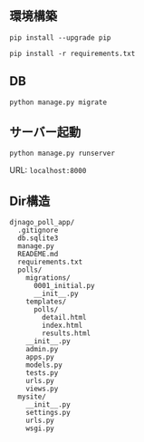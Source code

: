 ## 環境構築
`pip install --upgrade pip`

`pip install -r requirements.txt`

## DB
`python manage.py migrate`

## サーバー起動
`python manage.py runserver`

URL:  `localhost:8000`

## Dir構造
```
djnago_poll_app/
  .gitignore
  db.sqlite3
  manage.py
  READEME.md
  requirements.txt
  polls/
    migrations/
      0001_initial.py
      __init__.py
    templates/
      polls/
        detail.html
        index.html
        results.html
    __init__.py
    admin.py
    apps.py
    models.py
    tests.py
    urls.py
    views.py
  mysite/
    __init__.py
    settings.py
    urls.py
    wsgi.py 
```
